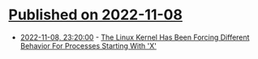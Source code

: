 # [Published on 2022-11-08](index.md)

* [2022-11-08, 23:20:00](https://linux.slashdot.org/story/22/11/08/2211244/the-linux-kernel-has-been-forcing-different-behavior-for-processes-starting-with-x?utm_source=rss1.0mainlinkanon&utm_medium=feed) - [The Linux Kernel Has Been Forcing Different Behavior For Processes Starting With 'X'](https://linux.slashdot.org/story/22/11/08/2211244/the-linux-kernel-has-been-forcing-different-behavior-for-processes-starting-with-x?utm_source=rss1.0mainlinkanon&utm_medium=feed)
